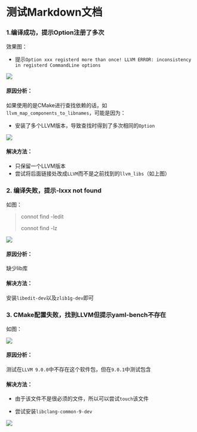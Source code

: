 <!--
 * @Author: Kingtous
 * @Date: 2020-10-14 23:16:22
 * @LastEditors: Kingtous
 * @LastEditTime: 2020-10-14 23:38:08
 * @Description: Kingtous' Code
-->
# 测试Markdown文档

### 1.编译成功，提示Option注册了多次

效果图：

- 提示`Option xxx registerd more than once! LLVM ERROR: inconsistency in registerd CommandLine options`

![](http://img.kingtous.cn/img/20201005231105.png)

#### 原因分析：

如果使用的是CMake进行查找依赖的话，如`llvm_map_components_to_libnames`，可能是因为：

- 安装了多个LLVM版本，导致查找时得到了多次相同的`Option`

![](http://img.kingtous.cn/img/20201005231212.png)

#### 解决方法：

- 只保留一个LLVM版本
- 尝试将后面链接处改成`LLVM`而不是之前找到的`llvm_libs`（如上图）



### 2. 编译失败，提示-lxxx not found

如图：

> connot find -ledit
>
> connot find -lz

![](http://img.kingtous.cn/img/20201005231927.png)

#### 原因分析：

缺少lib库

#### 解决方法：

安装`libedit-dev`以及`zlib1g-dev`即可



### 3. CMake配置失败，找到LLVM但提示yaml-bench不存在

如图：

![](http://img.kingtous.cn/img/20201005232131.png)

#### 原因分析：

测试在`LLVM 9.0.0`中不存在这个软件包，但在`9.0.1`中测试包含

#### 解决方法：

- 由于该文件不是很必须的文件，所以可以尝试`touch`该文件

- 尝试安装`libclang-common-9-dev`

![](http://img.kingtous.cn/img/20201005232321.png)